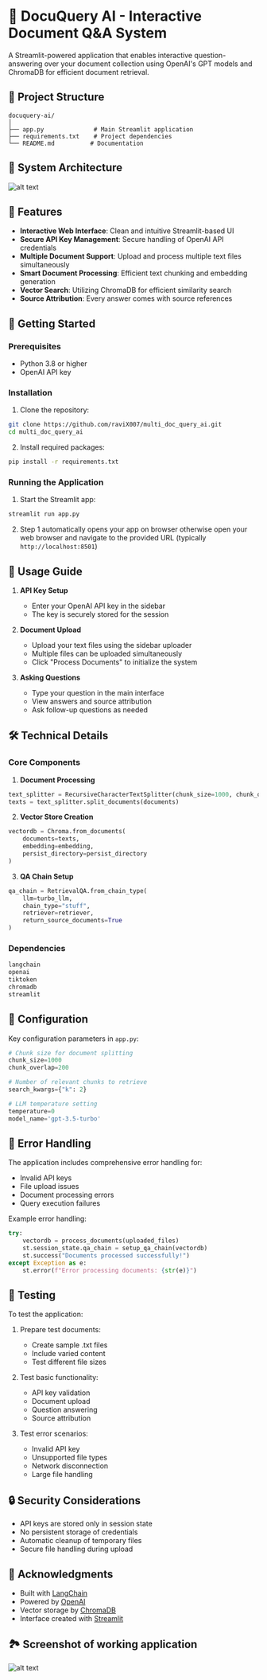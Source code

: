 # 🤖 DocuQuery AI - Interactive Document Q&A System

A Streamlit-powered application that enables interactive question-answering over your document collection using OpenAI's GPT models and ChromaDB for efficient document retrieval.

## 📁 Project Structure

```
docuquery-ai/
│
├── app.py              # Main Streamlit application
├── requirements.txt    # Project dependencies
└── README.md          # Documentation
```

## 🔄 System Architecture

![alt text](image.png)

## 🌟 Features

- **Interactive Web Interface**: Clean and intuitive Streamlit-based UI
- **Secure API Key Management**: Secure handling of OpenAI API credentials
- **Multiple Document Support**: Upload and process multiple text files simultaneously
- **Smart Document Processing**: Efficient text chunking and embedding generation
- **Vector Search**: Utilizing ChromaDB for efficient similarity search
- **Source Attribution**: Every answer comes with source references

## 🚀 Getting Started

### Prerequisites

- Python 3.8 or higher
- OpenAI API key

### Installation

1. Clone the repository:

```bash
git clone https://github.com/raviX007/multi_doc_query_ai.git
cd multi_doc_query_ai
```

2. Install required packages:

```bash
pip install -r requirements.txt
```

### Running the Application

1. Start the Streamlit app:

```bash
streamlit run app.py
```

2. Step 1 automatically opens your app on browser otherwise open your web browser and navigate to the provided URL (typically `http://localhost:8501`)

## 📝 Usage Guide

1. **API Key Setup**

   - Enter your OpenAI API key in the sidebar
   - The key is securely stored for the session

2. **Document Upload**

   - Upload your text files using the sidebar uploader
   - Multiple files can be uploaded simultaneously
   - Click "Process Documents" to initialize the system

3. **Asking Questions**
   - Type your question in the main interface
   - View answers and source attribution
   - Ask follow-up questions as needed

## 🛠️ Technical Details

### Core Components

1. **Document Processing**

```python
text_splitter = RecursiveCharacterTextSplitter(chunk_size=1000, chunk_overlap=200)
texts = text_splitter.split_documents(documents)
```

2. **Vector Store Creation**

```python
vectordb = Chroma.from_documents(
    documents=texts,
    embedding=embedding,
    persist_directory=persist_directory
)
```

3. **QA Chain Setup**

```python
qa_chain = RetrievalQA.from_chain_type(
    llm=turbo_llm,
    chain_type="stuff",
    retriever=retriever,
    return_source_documents=True
)
```

### Dependencies

```txt
langchain
openai
tiktoken
chromadb
streamlit
```

## 🔧 Configuration

Key configuration parameters in `app.py`:

```python
# Chunk size for document splitting
chunk_size=1000
chunk_overlap=200

# Number of relevant chunks to retrieve
search_kwargs={"k": 2}

# LLM temperature setting
temperature=0
model_name='gpt-3.5-turbo'
```

## 🚨 Error Handling

The application includes comprehensive error handling for:

- Invalid API keys
- File upload issues
- Document processing errors
- Query execution failures

Example error handling:

```python
try:
    vectordb = process_documents(uploaded_files)
    st.session_state.qa_chain = setup_qa_chain(vectordb)
    st.success("Documents processed successfully!")
except Exception as e:
    st.error(f"Error processing documents: {str(e)}")
```

## 🧪 Testing

To test the application:

1. Prepare test documents:

   - Create sample .txt files
   - Include varied content
   - Test different file sizes

2. Test basic functionality:

   - API key validation
   - Document upload
   - Question answering
   - Source attribution

3. Test error scenarios:
   - Invalid API key
   - Unsupported file types
   - Network disconnection
   - Large file handling

## 🔒 Security Considerations

- API keys are stored only in session state
- No persistent storage of credentials
- Automatic cleanup of temporary files
- Secure file handling during upload

## 🙏 Acknowledgments

- Built with [LangChain](https://github.com/hwchase17/langchain)
- Powered by [OpenAI](https://openai.com/)
- Vector storage by [ChromaDB](https://www.trychroma.com/)
- Interface created with [Streamlit](https://streamlit.io/)

## 🏞️ Screenshot of working application

![alt text](image-1.png)
